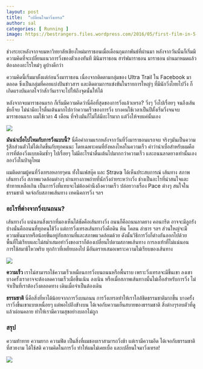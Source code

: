 ```yaml
---
layout: post
title:  "เปลี่ยนใจมาวิ่งเทรล"
author: sal
categories: [ Running ]
image: https://bestrangers.files.wordpress.com/2016/05/first-film-in-5-peaks-trail-running-series-pacer-films.jpg
---
```


ช่วงระยะหลังจากจบมหาวิทยาลัยเชียงใหม่มาราธอนเมื่อเดือนกุมภาพันธ์ที่ผ่านมา หลังจากวันนั้นก็เริ่มมีความคิดที่จะเปลี่ยนแนวการวิ่งของตัวเองทันที มินิมาราธอน ฮาร์ฟมาราธอน มาราธอน ผ่านมาหมดแล้ว ต้องลองอะไรใหม่ๆ ดูบ้างดีกว่า

ความคิดนี้เริ่มมาตั้งแต่ก่อนวิ่งมาราธอน เนื่องจากติดตามกลุ่มของ Ultra Trail ใน Facebook มาตลอด ซึ่งเป็นกลุ่มที่คอยแบ่งปันข่าวสาร และติดตามการแข่งขันในรายการใหญ่ๆ ที่มีนักวิ่งไทยไปวิ่ง ก็เกิดแรงบันดาลใจว่าสักวันเราจะไปให้ถึงจุดนั้นให้ได้

หลังจากจบมาราธอนแรก ก็เริ่มมีความคิดว่านี่คือที่สุดของการวิ่งแล้วเหรอ? วิ่งๆ วิ่งไปเรื่อยๆ จนถึงเส้นชัยก็จบ ไม่น่ามีอะไรตื่นเต้นมากไปกว่าความเร็วของการวิ่ง บางคนใช้เวลาเป็นปีตั้งเริ่มวิ่งจนจบมาราธอนแรก ผมใช้เวลา 4 เดือน ที่จริงมันก็ไม่ได้มีอะไรมาก แต่วิ่งให้จบแค่นั้นเอง

<img src="https://bestrangers.files.wordpress.com/2016/05/povoavarzim.jpg">

**มันน่าเบื่อไปไหมกับการวิ่งแบบนี้?** นี่คือคำถามแรกหลังจากวันที่วิ่งมาราธอนแรกจบ จริงๆมันเป็นความรู้สึกส่วนตัวไม่ได้เกิดขึ้นกับทุกคนนะ โดยเฉพาะคนที่ยังหลงไหลในความเร็ว คำว่าน่าเบื่อสำหรับผมคือการที่ต้องวิ่งแบบเดิมซ้ำๆ ไปเรื่อยๆ ไม่มีอะไรน่าตื่นเต้นไปมากกว่าความเร็ว และถนนลาดยางเท่านั้นเอง ลองวิ่งในป่าดูไหม

ผมติดตามผู้คนที่วิ่งเทรลหลายๆคน ทั้งในเฟสบุ๊ค และ Strava ได้เห็นประสบการณ์ เส้นทาง สภาพเส้นทางวิ่ง สภาพแวดล้อมต่างๆ ผ่านทางภาพถ่ายที่นักวิ่งถ่ายระหว่างวิ่ง ช่างเป็นอะไรที่น่าสนใจและท้าทายเหลือเกิน เป็นการวิ่งที่แทบจะไม่ต้องคำนึงถึงความเร็ว ปล่อยวางเรื่อง Pace ต่างๆ สนใจในธรรมชาติ จดจ่อกับสภาพเส้นทาง เทคนิคการวิ่ง ฯลฯ

### อะไรที่ต่างจากวิ่งบนถนน?
เส้นทางวิ่ง แน่นอนสิ่งแรกที่มองเห็นได้ชัดคือเส้นทางวิ่ง ถนนก็คือถนนลาดยาง คอนกรีต อาจจะมีลูกรังบ้างนั่นคือถนนที่ทุกคนใช้วิ่ง แต่การวิ่งเทรลเส้นทางวิ่งคือดิน หิน โคลน ลำธาร ฯลฯ ส่วนใหญ่จะมีความชันมากหรือน้อยขึ้นอยู่กับสถานที่และสภาพแวดล้อมด้วย ดังนั้นวิธีการวิ่งก็ต่างกันออกไปด้วย พื้นที่ไม่เรียบและไม่สม่ำเสมอท่าวิ่งของเราก็ต้องเปลี่ยนไปตามสภาพเส้นทาง การลงเท้าที่ไม่แน่นอน การใช้สมาธิไหวพริบ ทุกก้าวที่เหยียบลงไป มีอันตรายเสมอเพราะความไม่เรียบของเส้นทาง

<img src="https://bestrangers.files.wordpress.com/2016/05/trailrunning_ne2.jpg">

**ความเร็ว** เราไม่สามารถใช้ความเร็วเหมือนการวิ่งบนถนนหรือพื้นราบ เพราะวิ่งเทรลจะมีขึ้นเขา ลงเขา บางครั้งเราอาจจะต้องลดความเร็วเมือขึ้นเนิน ลงเนิน หรือเมื่อสภาพเส้นทางนั้นไม่เอื้อสำหรับการวิ่ง ไม่จำเป็นที่เราต้องวิ่งตลอดทาง เดินเมื่อจำเป็นต้องเดิน

**ธรรมชาติ** นี่คือสิ่งที่หาได้น้อยจากการวิ่งบนถนน การวิ่งเทรลทำให้เราใกล้ชิดธรรมชาติมากขึ้น บางครั้งเราวิ่งขึ้นเขาแบบเหนื่อยๆ แต่พอไปถึงขัางบน ได้เจอกับความเย็นสบายของธรรมชาติ สิ่งต่างๆรอบตัวที่ดูแล้วผ่อนคลาย ทำให้เรามีความสุขอย่างบอกไม่ถูก

### สรุป
ความท้าทาย  ความยาก ความฟิต เป็นสิ่งที่ผมชอบเราสามารถวิ่งช้า แต่เรามีความอึด ได้เจอกับธรรมขาติที่สวยงาม ได้ใช้สติ ความคิดในการวิ่ง ทำให้ผมไม่เคยเบื่อ และเปลี่ยนใจมาวิ่งเทรล!

<img src="https://bestrangers.files.wordpress.com/2016/05/bl_hq_150220_alpine-performance_wallpapers-trail_robert-boesch_2-1_800x400.jpg">

